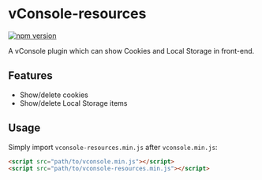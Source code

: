 vConsole-resources
==============================
[![npm version](https://badge.fury.io/js/vconsole-resources.svg)](https://badge.fury.io/js/vconsole-resources) 

A vConsole plugin which can show Cookies and Local Storage in front-end.


## Features

- Show/delete cookies
- Show/delete Local Storage items


## Usage

Simply import `vconsole-resources.min.js` after `vconsole.min.js`:

```html
<script src="path/to/vconsole.min.js"></script>
<script src="path/to/vconsole-resources.min.js"></script>
```

